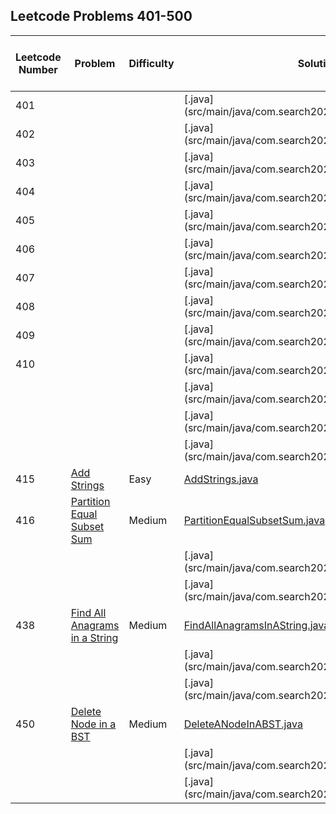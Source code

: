 ## Leetcode Problems 401-500

| Leetcode Number | Problem | Difficulty | Solution | Applied Data Structure / Algorithms | Note |
|---|---|---|---|---|---|
| 401 | []() | | [.java](src/main/java/com.search2026.leetcode.problems/.java | | |
| 402 | []() | | [.java](src/main/java/com.search2026.leetcode.problems/.java | | |
| 403 | []() | | [.java](src/main/java/com.search2026.leetcode.problems/.java | | |
| 404 | []() | | [.java](src/main/java/com.search2026.leetcode.problems/.java | | |
| 405 | []() | | [.java](src/main/java/com.search2026.leetcode.problems/.java | | |
| 406 | []() | | [.java](src/main/java/com.search2026.leetcode.problems/.java | | |
| 407 | []() | | [.java](src/main/java/com.search2026.leetcode.problems/.java | | |
| 408 | []() | | [.java](src/main/java/com.search2026.leetcode.problems/.java | | |
| 409 | []() | | [.java](src/main/java/com.search2026.leetcode.problems/.java | | |
| 410 | []() | | [.java](src/main/java/com.search2026.leetcode.problems/.java | | |
| | []() | | [.java](src/main/java/com.search2026.leetcode.problems/.java | | |
| | []() | | [.java](src/main/java/com.search2026.leetcode.problems/.java | | |
| | []() | | [.java](src/main/java/com.search2026.leetcode.problems/.java | | |
| 415 | [Add Strings](https://leetcode.com/problems/add-strings/) | Easy | [AddStrings.java](src/main/java/com.search2026.leetcode.problems/AddStrings.java) | | |
| 416 | [Partition Equal Subset Sum](https://leetcode.com/problems/partition-equal-subset-sum/) | Medium | [PartitionEqualSubsetSum.java](src/main/java/com.search2026.leetcode.problems/PartitionEqualSubsetSum.java) | | |
| | []() | | [.java](src/main/java/com.search2026.leetcode.problems/.java | | |
| | []() | | [.java](src/main/java/com.search2026.leetcode.problems/.java | | |
| 438 | [Find All Anagrams in a String](https://leetcode.com/problems/find-all-anagrams-in-a-string/) | Medium | [FindAllAnagramsInAString.java](src/main/java/com.search2026.leetcode.problems/FindAllAnagramsInAString.java) | | |
| | []() | | [.java](src/main/java/com.search2026.leetcode.problems/.java | | |
| | []() | | [.java](src/main/java/com.search2026.leetcode.problems/.java | | |
| 450 | [Delete Node in a BST](https://leetcode.com/problems/delete-node-in-a-bst/) | Medium | [DeleteANodeInABST.java](src/main/java/com.search2026.leetcode.problems/DeleteANodeInABST.java) | | |
| | []() | | [.java](src/main/java/com.search2026.leetcode.problems/.java | | |
| | []() | | [.java](src/main/java/com.search2026.leetcode.problems/.java | | |
